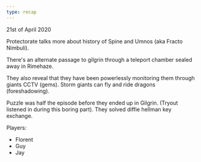```yaml
---
type: recap
---
```


21st of April 2020

Protectorate talks more about history of Spine and Umnos (aka Fracto Nimbuli).

There's an alternate passage to gilgrin through a teleport chamber sealed away in Rimehaze.

They also reveal that they have been powerlessly monitoring them through giants CCTV (gems).
Storm giants can fly and ride dragons (foreshadowing).

Puzzle was half the episode before they ended up in Gilgrin. (Tryout listened in during this boring part).
They solved diffie hellman key exchange.

Players:
- Florent
- Guy
- Jay
